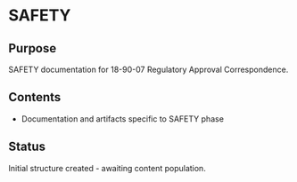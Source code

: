 # SAFETY

## Purpose
SAFETY documentation for 18-90-07 Regulatory Approval Correspondence.

## Contents
- Documentation and artifacts specific to SAFETY phase

## Status
Initial structure created - awaiting content population.
